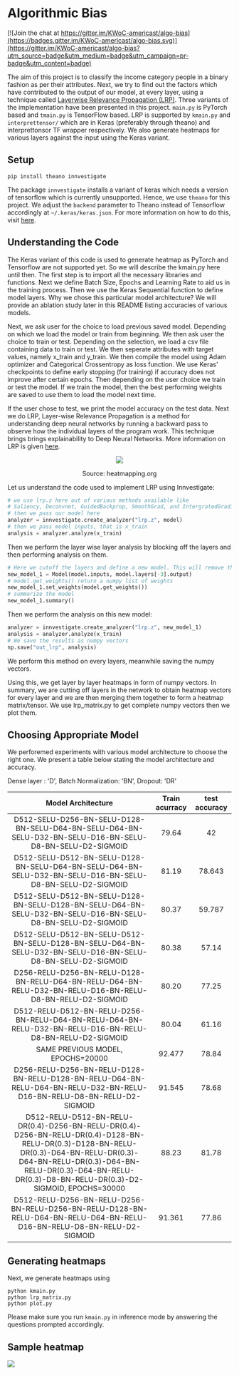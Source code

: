 # Algorithmic Bias

[![Join the chat at https://gitter.im/KWoC-americast/algo-bias](https://badges.gitter.im/KWoC-americast/algo-bias.svg)](https://gitter.im/KWoC-americast/algo-bias?utm_source=badge&utm_medium=badge&utm_campaign=pr-badge&utm_content=badge)

The aim of this project is to classify the income category people in a binary fashion as per their attributes. Next, we try to find out the factors which have contributed to the output of our model, at every layer, using a technique called [Layerwise Relevance Propagation (LRP)](http://heatmapping.org/). Three variants of the implementation have been presented in this project. `main.py` is PyTorch based and `tmain.py` is TensorFlow based. LRP is supported by `kmain.py` and `interprettensor/` which are in Keras (preferably through theano) and interprettonsor TF wrapper respectively. We also generate heatmaps for various layers against the input using the Keras variant.

## Setup

```
pip install theano innvestigate
```

The package `innvestigate` installs a variant of keras which needs a version of tensorflow which is currently unsupported. Hence, we use `theano` for this project. We adjust the `backend` parameter to Theano instead of Tensorflow accordingly at `~/.keras/keras.json`. For more information on how to do this, visit [here](https://stackoverflow.com/questions/47153429/how-to-change-the-backend-of-keras-to-theano).

## Understanding the Code

The Keras variant of this code is used to generate heatmap as PyTorch and Tensorflow are not supported yet. So we will describe the kmain.py here until then. The first step is to import all the necessary libraries and functions. Next we define Batch Size, Epochs and Learning Rate to aid us in the training process. Then we use the Keras Sequential function to define model layers. Why we chose this particular model architecture? We will provide an ablation study later in this README listing accuracies of various models. 

Next, we ask user for the choice to load previous saved model. Depending on which we load the model or train from beginning. We then ask user the choice to train or test. Depending on the selection, we load a csv file containing data to train or test. We then seperate attributes with target values, namely x_train and y_train. We then compile the model using Adam optimizer and Categorical Crossentropy as loss function. We use Keras' checkpoints to define early stopping (for training) if accuracy does not improve after certain epochs. Then depending on the user choice we train or test the model. If we train the model, then the best performing weights are saved to use them to load the model next time. 

If the user chose to test, we print the model accuracy on the test data. Next we do LRP, Layer-wise Relevance Propagation is a method for understanding deep neural networks by running a backward pass to observe how the individual layers of the program work. This technique brings brings explainability to Deep Neural Networks. More information on LRP is given [here](https://link.springer.com/chapter/10.1007/978-3-030-28954-6_10).
<p align="center">

<img  src="https://external-content.duckduckgo.com/iu/?u=https%3A%2F%2Ftse2.explicit.bing.net%2Fth%3Fid%3DOIP.aIb4BsF7bqBOry4IZaszgAHaEG%26pid%3DApi&f=1">
<div align="center">
Source: heatmapping.org
</div>
</p>


Let us understand the code used to implement LRP using Innvestigate:


```python
# we use lrp.z here out of various methods available like 
# Saliency, Deconvnet, GuidedBackprop, SmoothGrad, and IntergratedGradient
# then we pass our model here
analyzer = innvestigate.create_analyzer("lrp.z", model)
# then we pass model inputs, that is x_train
analysis = analyzer.analyze(x_train)
```
Then we perform the layer wise layer analysis by blocking off the layers and then performing analysis on them. 

```python
# Here we cutoff the layers and define a new model. This will remove the last Dense layer.
new_model_1 = Model(model.inputs, model.layers[-3].output)
# model.get_weights() return a numpy list of weights
new_model_1.set_weights(model.get_weights())
# summarize the model
new_model_1.summary()
```
Then we perform the analysis on this new model:

```python
analyzer = innvestigate.create_analyzer("lrp.z", new_model_1)
analysis = analyzer.analyze(x_train)
# We save the results as numpy vectors
np.save("out_lrp", analysis)
```
We perform this method on every layers, meanwhile saving the numpy vectors.

Using this, we get layer by layer heatmaps in form of numpy vectors. In summary, we are cutting off layers in the network to obtain heatmap vectors for every layer and we are then merging them together to form a heatmap matrix/tensor. We use lrp_matrix.py to get complete numpy vectors then we plot them.

## Choosing Appropriate Model

We perforemed experiments with various model architecture to choose the right one. We present a table below stating the model architecture and accuracy. 

Dense layer : 'D', Batch Normalization: 'BN', Dropout: 'DR'
<div align='center'>

| Model Architecture  |  Train acurracy | test accuracy  |
|:-:|:-:|:-:|
| D512-SELU-D256-BN-SELU-D128-BN-SELU-D64-BN-SELU-D64-BN-SELU-D32-BN-SELU-D16-BN-SELU-D8-BN-SELU-D2-SIGMOID  |  79.64 | 42  |
| D512-SELU-D512-BN-SELU-D128-BN-SELU-D64-BN-SELU-D64-BN-SELU-D32-BN-SELU-D16-BN-SELU-D8-BN-SELU-D2-SIGMOID  | 81.19  |  78.643 |
|  D512-SELU-D512-BN-SELU-D128-BN-SELU-D128-BN-SELU-D64-BN-SELU-D32-BN-SELU-D16-BN-SELU-D8-BN-SELU-D2-SIGMOID |  80.37 |  59.787 |
| D512-SELU-D512-BN-SELU-D512-BN-SELU-D128-BN-SELU-D64-BN-SELU-D32-BN-SELU-D16-BN-SELU-D8-BN-SELU-D2-SIGMOID  | 80.38  |  57.14 |
| D256-RELU-D256-BN-RELU-D128-BN-RELU-D64-BN-RELU-D64-BN-RELU-D32-BN-RELU-D16-BN-RELU-D8-BN-RELU-D2-SIGMOID  |  80.20 | 77.25  |
| D512-RELU-D512-BN-RELU-D256-BN-RELU-D64-BN-RELU-D64-BN-RELU-D32-BN-RELU-D16-BN-RELU-D8-BN-RELU-D2-SIGMOID  |  80.04 | 61.16  |
| SAME PREVIOUS MODEL, EPOCHS=20000  | 92.477  | 78.84  |
| D256-RELU-D256-BN-RELU-D128-BN-RELU-D128-BN-RELU-D64-BN-RELU-D64-BN-RELU-D32-BN-RELU-D16-BN-RELU-D8-BN-RELU-D2-SIGMOID  |  91.545 | 78.68  |
|  D512-RELU-D512-BN-RELU-DR(0.4)-D256-BN-RELU-DR(0.4)-D256-BN-RELU-DR(0.4)-D128-BN-RELU-DR(0.3)-D128-BN-RELU-DR(0.3)-D64-BN-RELU-DR(0.3)-D64-BN-RELU-DR(0.3)-D64-BN-RELU-DR(0.3)-D64-BN-RELU-DR(0.3)-D8-BN-RELU-DR(0.3)-D2-SIGMOID, EPOCHS=30000 | 88.23  | 81.78  |
| D512-RELU-D256-BN-RELU-D256-BN-RELU-D256-BN-RELU-D128-BN-RELU-D64-BN-RELU-D64-BN-RELU-D16-BN-RELU-D8-BN-RELU-D2-SIGMOID  | 91.361  | 77.86  |

</div>

## Generating heatmaps

Next, we generate heatmaps using

```
python kmain.py
python lrp_matrix.py
python plot.py
```

Please make sure you run `kmain.py` in inference mode by answering the questions prompted accordingly.

## Sample heatmap

![](pic_1.png)
